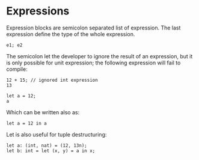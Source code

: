 # Expressions

Expression blocks are semicolon separated list of expression. The last expression define the type of the whole expression. 

```text
e1; e2
```

The semicolon let the developer to ignore the result of an expression, but it is only possible for unit expression; the following expression will fail to compile:

```text
12 + 15; // ignored int expression
13
```

```text
let a = 12;
a
```

Which can be written also as:

```text
let a = 12 in a
```

Let is also useful for tuple destructuring:

```text
let a: (int, nat) = (12, 13n);
let b: int = let (x, y) = a in x;
```

